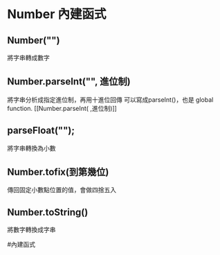 # Number 內建函式
## Number("")
將字串轉成數字

## Number.parseInt("", 進位制)
將字串分析成指定進位制，再用十進位回傳
可以寫成parseInt()，也是 global function.
[[Number.parseInt( ,進位制)]]

## parseFloat("");
將字串轉換為小數

## Number.tofix(到第幾位)
傳回固定小數點位置的值，會做四捨五入

## Number.toString()
將數字轉換成字串

#內建函式
